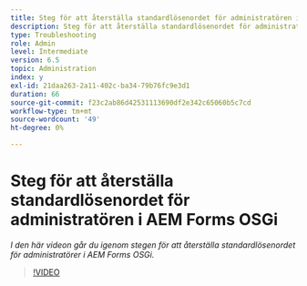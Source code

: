 ```yaml
---
title: Steg för att återställa standardlösenordet för administratören i AEM Forms OSGi
description: Steg för att återställa standardlösenordet för administratören i AEM Forms OSGi
type: Troubleshooting
role: Admin
level: Intermediate
version: 6.5
topic: Administration
index: y
exl-id: 21daa263-2a11-402c-ba34-79b76fc9e3d1
duration: 66
source-git-commit: f23c2ab86d42531113690df2e342c65060b5c7cd
workflow-type: tm+mt
source-wordcount: '49'
ht-degree: 0%

---
```


# Steg för att återställa standardlösenordet för administratören i AEM Forms OSGi

*I den här videon går du igenom stegen för att återställa standardlösenordet för administratörer i AEM Forms OSGi.*

>[!VIDEO](https://video.tv.adobe.com/v/335542?quality=12&learn=on)
